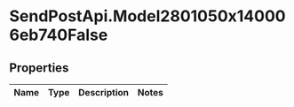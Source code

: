 # SendPostApi.Model2801050x140006eb740False

## Properties
Name | Type | Description | Notes
------------ | ------------- | ------------- | -------------


